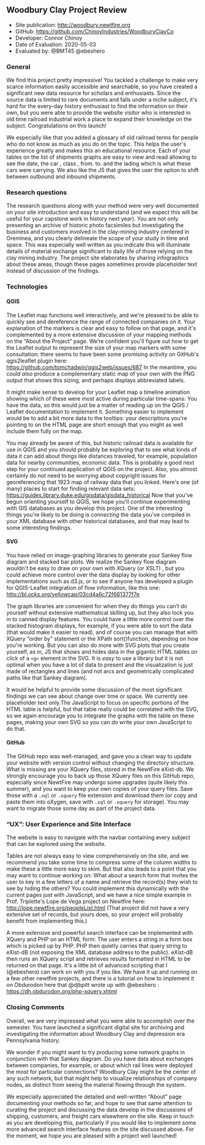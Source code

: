 ## Woodbury Clay Project Review

* Site publication: <http://woodbury.newtfire.org>
* GitHub: <https://github.com/ChinoyIndustries/WoodburyClayCo>
* Developer: Connor Chinoy
* Date of Evaluation: 2020-05-03
* Evaluated by:  @BMT45 @ebeshero


### General  
We find this project pretty impressive! You tackled a challenge to make very scarce information easily accessible and searchable, so you have created a significant new data resource for scholars and enthusiasts. Since the source data is limited to rare documents and falls under a niche subject, it's hard for the every-day history enthusiast to find the information on their own, but you were able to provide the website visitor who is interested in old time railroad industrial work a place to expand their knowledge on the subject. Congratulations on this launch!  

We especially like that you added a glossary of old railroad terms for people who do not know as much as you do on the topic. This helps the user's experience greatly and makes this an educational resource. Each of your tables on the list of shipments graphs are easy to view and read allowing to see the date, the car , class , from. to. and the lading which is what these cars were carrying. We also like the JS that gives the user the option to shift between outbound and inbound shipments.

### Research questions

The research questions along with your method were very well documented on your site introduction and easy to understand (and we expect this will be useful for your capstone work in history next year). You are not only presenting an archive of historic photo facsimiles but investigating the business and customers involved in the clay-mining industry centered in Oreminea, and you clearly delineate the scope of your study in time and space. This was especially well written as you indicate this will illuminate details of material exchange significant to daily life of those relying on the clay mining industry. The project site elaborates by sharing infographics about these areas, though these pages sometimes provide placeholder text instead of discussion of the findings.


### Technologies
   
   
#### QGIS

The Leaflet map functions well interactively, and we're pleased to be able to quickly see and dereference the range of connected companies on it. Your explanation of the markers is clear and easy to follow on that page, and it's complemented by a more extensive discussion of your mapping methods on the “About the Project” page. We’re confident you'll figure out how to get the Leaflet output to represent the size of your map markers with some consultation: there seems to have been some promising activity on GitHub's qgis2leaflet plugin here: https://github.com/tomchadwin/qgis2web/issues/687
In the meantime, you could *also* produce a complementary static map of your own with the PNG output that shows this sizing, and perhaps displays abbreviated labels. 

It might make sense to develop for your Leaflet map a timeline animation showing which of these were most active during particular time-spans: You have the data, so this would just be a matter of reading up on the QGIS / Leaflet documentation to implement it. Something easier to implement would be to add a bit more data to the tooltips: your descriptions you're pointing to on the HTML page are short enough that you might as well include them fully on the map. 

You may already be aware of this, but historic railroad data is available for use in QGIS and you should probably be exploring that to see what kinds of data it can add about things like distances traveled, for example, population data for nearby communities, economic data. This is probably a good next step for your continued application of QGIS on the project. Also, you almost certainly do not need to be worrying about copyright issues for georeferencing that 1923 map of railway data that you linked. Here's one (of many) places to start for finding relevant data sets: https://guides.library.duke.edu/gisdata/gisdata_historical Now that you’ve begun orienting yourself to QGIS, we hope you'll continue experimenting with GIS databases as you develop this project. One of the interesting things you're likely to be doing is *connecting* the data you've compiled in your XML database with other historical databases, and that may lead to some interesting findings. 
 
#### SVG
You have relied on image-graphing libraries to generate your Sankey flow diagram and stacked bar plots. We realize the Sankey flow diagram wouldn't be easy to draw on your own with XQuery (or XSLT) , but you could achieve more control over the data display by looking for other implementations such as d3.js, or to see if anyone has developed a plugin for QGIS-Leaflet integration of flow information, like this one: http://bl.ocks.org/yellowcap/03cd4a6c72f661377f7e 

The graph libraries are convenient for when they do things you can’t do yourself without extensive mathematical skilling up, but they also lock you in to canned display features. You could have a little more control over the stacked histogram displays, for example, if you were able to sort the data (that would make it easier to read), and of course you can manage that with XQuery “order by” statement or the XPath sort()function, depending on how you're working. But you can also do more with SVG plots that you create yourself, as in, JS that shows and hides data in the gigantic HTML tables on click of a `<g>` element in the SVG. It is *easy* to use a library but it is not optimal when you have a lot of data to present and the visualization is just made of rectangles and lines (and not arcs and geometrically complicated paths like that Sankey diagram). 

It would be helpful to provide some discussion of the most significant findings we can see about change over time or space. We currently see placeholder text only.The JavaScript to focus on specific portions of the HTML table is helpful, but that table really could be correlated with the SVG, so we again encourage you to integrate the graphs with the table on these pages, making your own SVG so you can do write your own JavaScript to do that. 

#### GitHub
The GitHub repo was well-managed, and gave you a clean way to update your website with version control without changing the directory structure. What is missing are your XQuery files, stored in the NewtFire eXist-db. We strongly encourage you to back up those XQuery files on this GitHub repo, especially since NewtFire may undergo some upgrades (quite likely this summer), and you want to keep your own copies of your query files. Save those with a `.xql` or `.xquery` file extension and download them (or copy and paste them into oXygen, save with `.xql` or `.xquery` for storage). You  may want to migrate those some day as part of the project data.  

###  “UX”: User Experience and Site Interface 
The website is easy to navigate with the navbar containing every subject that can be explored using the website. 

Tables are not always easy to view comprehensively on the site, and we recommend you take some time to compress some of the column widths to make these a little more easy to skim. But that also leads to a point that you may want to continue working on: What about a search form that invites the user to key in a few letters of a name and retrieve the record(s) they wish to see by hiding the others? You could implement this dynamically with the current pages just with JavaScript, and we have a nice simple example in Prof. Triplette's Lope de Vega project on Newtfire here: http://lope.newtfire.org/peopleList.html (That project did not have a very extensive set of records, but yours does, so your project will probably benefit from implementing this.) 

A more extensive and powerful search interface can be implemented with XQuery and PHP on an HTML form: The user enters a string in a form box which is picked up by PHP. PHP then quietly carries that query string to eXist-dB (not exposing the XML database address to the public). eXist-dB then runs an XQuery script and retrieves results formatted in HTML to be returned on that page. It's a little bit of advanced scripting that I (@ebeshero) can work on with you if you like. We have it up and running on a few other newtfire projects, and there is a tutorial on how to implement it on Obdurodon here that @djbpitt wrote up with @ebeshero : https://dh.obdurodon.org/php-xquery.xhtml 

### Closing Comments
Overall, we are very impressed what you were able to accomplish over the semester. You have launched a significant digital site for archiving and investigating the information about Woodbury Clay and depression era Pennsylvania history. 
 
We wonder if you might want to try producing some network graphs in conjunction with that Sankey diagram. Do you have data about exchanges between companies, for example, or about which rail lines were deployed the most for particular connections? Woodbury Clay might be the center of any such network, but that might help to visualize relationships of company nodes, as distinct from seeing the material flowing through the system.  

We especially appreciated the detailed and well-written “About” page documenting your methods so far, and hope to see that same attention to curating the project and discussing the data develop in the discussions of shipping, customers, and freight cars elsewhere on the site. Keep in touch as you are developing this, particularly if you would like to implement some more advanced search interface features on the site discussed above. For the moment, we hope you are pleased with a project well launched! 
